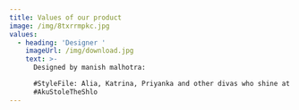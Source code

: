 ```yaml
---
title: Values of our product
image: /img/8txrrmpkc.jpg
values:
  - heading: 'Designer '
    imageUrl: /img/download.jpg
    text: >-
      Designed by manish malhotra:

      #StyleFile: Alia, Katrina, Priyanka and other divas who shine at
      #AkuStoleTheShlo
---
```


